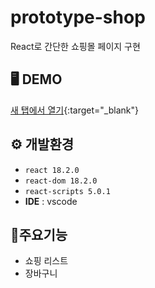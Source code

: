 # prototype-shop
React로 간단한 쇼핑몰 페이지 구현

## 🖥️ DEMO
[새 탭에서 열기](https://clinquant-florentine-aff362.netlify.app){:target="_blank"}

## ⚙️ 개발환경
- `react 18.2.0`
- `react-dom 18.2.0`
- `react-scripts 5.0.1`
- **IDE** : vscode

## 📌주요기능
- 쇼핑 리스트
- 장바구니
